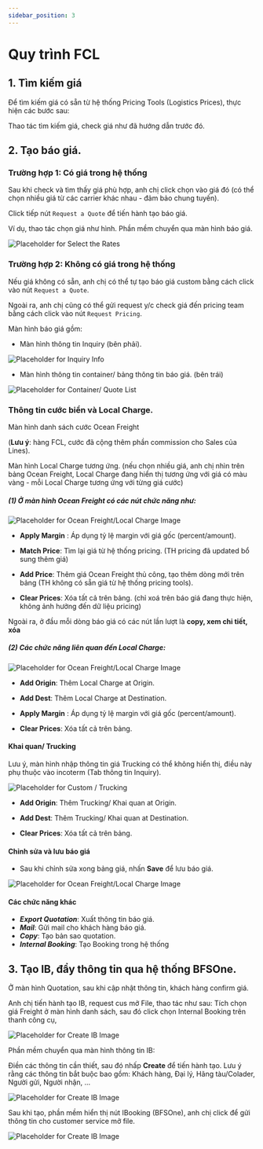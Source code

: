 ```yaml
---
sidebar_position: 3
---
```


# Quy trình FCL

## 1. Tìm kiếm giá

Để tìm kiếm giá có sẵn từ hệ thống Pricing Tools (Logistics Prices), thực hiện các bước sau:

Thao tác tìm kiếm giá, check giá như đã hướng dẫn trước đó.

## 2. Tạo báo giá.

### Trường hợp 1: Có giá trong hệ thống
Sau khi check và tìm thấy giá phù hợp, anh chị click chọn vào giá đó
(có thể chọn nhiều giá từ các carrier khác nhau - đảm bảo chung tuyến).

Click tiếp nút `Request a Quote` để tiến hành tạo báo giá.

Ví dụ, thao tác chọn giá như hình. Phần mềm chuyển qua màn hình báo giá.

![Placeholder for Select the Rates](./img/sales_request_quote.gif)

### Trường hợp 2: Không có giá trong hệ thống

Nếu giá không có sẵn, anh chị có thể tự tạo báo giá custom bằng cách click vào nút `Request a Quote`.

Ngoài ra, anh chị cũng có thể gửi request y/c check giá đến pricing team bằng cách click vào nút `Request Pricing`.

Màn hình báo giá gồm:

- Màn hình thông tin Inquiry (bên phải).

![Placeholder for Inquiry Info](./img/fcl_inquiry_info.png)

- Màn hình thông tin container/ bảng thông tin báo giá. (bên trái)

![Placeholder for Container/ Quote List](./img/fcl_quote_list.png)

### Thông tin cước biển và Local Charge.

Màn hình danh sách cước Ocean Freight

(__Lưu ý__: hàng FCL, cước đã cộng thêm phần commission cho Sales của Lines).

 Màn hình Local Charge tương ứng.
 (nếu chọn nhiều giá, anh chị nhìn trên bảng Ocean Freight, Local Charge đang hiển thị tương ứng với giá có màu vàng - mỗi Local Charge tương ứng với từng giá cước)

##### (1) Ở màn hình Ocean Freight có các nút chức năng như:

![Placeholder for Ocean Freight/Local Charge Image](./img/ocean_freight_quote.png)

- **Apply Margin** : Áp dụng tỷ lệ margin với giá gốc (percent/amount).

- **Match Price**: Tìm lại giá từ hệ thống pricing. (TH pricing đã updated bổ sung thêm giá)

- **Add Price**: Thêm giá Ocean Freight thủ công, tạo thêm dòng mới trên bảng (TH không có sẵn giá từ hệ thống pricing tools).

- **Clear Prices**: Xóa tất cả trên bảng. (chỉ xoá trên báo giá đang thực hiện, không ảnh hưởng đến dữ liệu pricing)

Ngoài ra, ở đầu mỗi dòng báo giá có các nút lần lượt là **copy, xem chi tiết, xóa**

##### (2) Các chức năng liên quan đến Local Charge:

![Placeholder for Ocean Freight/Local Charge Image](./img/local-charge-quote.png)

- **Add Origin**: Thêm Local Charge at Origin.

- **Add Dest**: Thêm Local Charge at Destination.

- **Apply Margin** : Áp dụng tỷ lệ margin với giá gốc (percent/amount).

- **Clear Prices**: Xóa tất cả trên bảng.

#### Khai quan/ Trucking

Lưu ý, màn hình nhập thông tin giá Trucking có thể không hiển thị, điều này phụ thuộc vào incoterm (Tab thông tin Inquiry).

![Placeholder for Custom / Trucking](./img/fcl_custom_trucking_quote.png)

- **Add Origin**: Thêm Trucking/ Khai quan at Origin.

- **Add Dest**: Thêm Trucking/ Khai quan at Destination.

- **Clear Prices**: Xóa tất cả trên bảng.

#### Chỉnh sửa và lưu báo giá

- Sau khi chỉnh sửa xong bảng giá, nhấn **Save** để lưu báo giá.

![Placeholder for Ocean Freight/Local Charge Image](./img/fcl_quote_func.png)

#### Các chức năng khác

- ***Export Quotation***: Xuất thông tin báo giá.
- ***Mail***: Gửi mail cho khách hàng báo giá.
- ***Copy***: Tạo bản sao quotation.
- ***Internal Booking***: Tạo Booking trong hệ thống

## 3. Tạo IB, đẩy thông tin qua hệ thống BFSOne.

Ở màn hình Quotation, sau khi cập nhật thông tin, khách hàng confirm giá.

Anh chị tiến hành tạo IB, request cus mở File, thao tác như sau:
Tích chọn giá Freight ở màn hình danh sách, sau đó click chọn Internal Booking trên thanh công cụ,

![Placeholder for Create IB Image](../img/sales/createIB.gif)

Phần mềm chuyển qua màn hình thông tin IB:

Điền các thông tin cần thiết, sau đó nhấp **Create** để tiến hành tạo. Lưu ý rằng các thông tin bắt buộc bao gồm: Khách hàng, Đại lý, Hãng tàu/Colader, Người gửi, Người nhận, ...

![Placeholder for Create IB Image](./img/fcl_ib_info.png)

Sau khi tạo, phần mềm hiển thị nút IBooking (BFSOne),
anh chị click để gửi thông tin cho customer service mở file.

![Placeholder for Create IB Image](../img/sales/push_to_bfsone.png)












